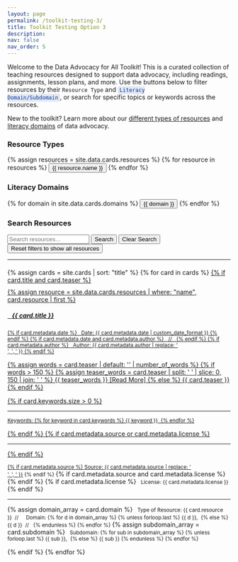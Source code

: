 ```yaml
---
layout: page
permalink: /toolkit-testing-3/
title: Toolkit Testing Option 3
description:
nav: false
nav_order: 5
---
```


Welcome to the Data Advocacy for All Toolkit! This is a curated collection of teaching resources designed to support data advocacy, including readings, assignments, lesson plans, and more. Use the buttons below to filter resources by their <code>Resource Type</code> and <code style="background-color: rgba(0, 54, 159, 0.1); color: #00369f; padding: 2px 4px; border-radius: 4px;">Literacy Domain/Subdomain</code>, or search for specific topics or keywords across the resources.

<!--
<blockquote class="block-warning">
<p><i class="fa-regular fa-circle-question"></i>New to the toolkit? Learn about our <b><a href="../resource-types/">types of resources</a></b> and <b><a href="../literacy-domains/">literacy domains & subdomains</a></b>.</p>
</blockquote>
-->

<div class="help-banner">
  <i class="fa-regular fa-circle-question"></i> New to the toolkit? Learn more about our <a href="../resource-types/">different types of resources</a> and <a href="../literacy-domains/">literacy domains</a> of data advocacy.
</div>

<!-- Resource Type Filter Section -->

<div class="filter-section mb-4">
  <h3>Resource Types</h3>
  <div class="button-grid resource-grid">
    {% assign resources = site.data.cards.resources %}
    {% for resource in resources %}
    <button class="filter-btn resource-btn" data-filter="resource" data-value="{{ resource.name }}">
      <i class="{{ resource.icon }}"></i>
      {{ resource.name }}
    </button>
    {% endfor %}
  </div>
  <!-- uncomment to add a button to reset the filter
  <button class="reset-btn" data-reset="resource">
    Show All Resources
  </button>
  -->
</div>

<!-- Domain Filter Section -->
<div class="filter-section mb-4">
  <h3>Literacy Domains</h3>
  <div class="button-grid domain-grid">
    {% for domain in site.data.cards.domains %}
    <button class="filter-btn domain-btn" data-filter="domain" data-value="{{ domain }}">
      <i class="{% case domain %}
        {% when 'Understanding Data' %}fas fa-brain
        {% when 'Processing Data' %}fas fa-cogs
        {% when 'Persuading with Data' %}fas fa-chart-line
      {% endcase %}"></i>
      {{ domain }}
    </button>
    {% endfor %}
  </div>
  <!--
  <button class="reset-btn" data-reset="domain">
    Show All Domains
  </button>
  -->
</div>

<!-- Subdomain Filter Section (Hidden by default) -->
<div id="subdomain-section" class="filter-section mb-4" style="display: none;">
  <div style="text-align: center;">
    <h4>Literacy Subdomains</h4>
    <div class="button-grid subdomain-grid">
      <!-- Populated dynamically by JavaScript -->
    </div>
  </div>
</div>

<!-- Search Section -->
<div class="search-section mb-4">
  <h3>Search Resources</h3>
  <div class="search-container">
    <input type="text" id="search-input" placeholder="Search resources...">
    <button id="search-btn" class="search-btn">Search</button>
    <button id="clear-search-btn" class="search-btn">Clear Search</button>
  </div>
</div>

<!-- Clear All Filters Button -->
<div class="filter-section mb-4">
  <button class="reset-btn" data-reset="all">
    <sl-icon name="arrow-clockwise"></sl-icon> Reset filters to show all resources
  </button>
</div>

---

<!-- Card List Section -->
<div id="card-list" style="margin-top: 20px;">
  {% assign cards = site.cards | sort: "title" %}
  {% for card in cards %}
    <a href="{{ card.url | relative_url }}">
    {% if card.title and card.teaser %}
        <div class="card {% if card.inline == false %}hoverable{% endif %}" 
             data-resource="{{ card.resource }}"
             data-domain="{{ card.domain | join: ',' }}"
             data-subdomain="{{ card.subdomain | join: ',' }}" style="margin-top: 10px;">
          {% assign resource = site.data.cards.resources | where: "name", card.resource | first %}
          <div class="row no-gutters">
            <div class="team">
              <div class="card-body">
                <h5 class="card-title"><i class="{{ resource.icon | default: 'fas fa-file' }}"></i>&nbsp;&nbsp; {{ card.title }}</h5>
                <p class="card-text"><small class="test-muted">
                  {% if card.metadata.date %}
                    <i class="fa-solid fa-calendar"></i>&nbsp; Date: {{ card.metadata.date | custom_date_format }}
                  {% endif %}
                  {% if card.metadata.date and card.metadata.author %}
                    &nbsp;&nbsp;//&nbsp;&nbsp;
                  {% endif %}
                  {% if card.metadata.author %}
                    <i class="fa-solid fa-user"></i>&nbsp; Author: {{ card.metadata.author | replace: '<br />', ', ' }}
                  {% endif %}
                </small></p>
                <p class="card-text">
                  {% assign words = card.teaser | default: '' | number_of_words %}
                  {% if words > 150 %}
                    {% assign teaser_words = card.teaser | split: ' ' | slice: 0, 150 | join: ' ' %}
                    {{ teaser_words }} <span class="read-more">[Read More]</span>
                  {% else %}
                    {{ card.teaser }}
                  {% endif %}
                </p>
                {% if card.keywords.size > 0 %}
                  <hr class="solid">
                  <p class="card-text test-muted keyword"><small>Keywords: {% for keyword in card.keywords %}<i class="fa-solid fa-hashtag fa-sm"></i>&nbsp;{{ keyword }}&nbsp;&nbsp;{% endfor %}</small></p>
                {% endif %}
                {% if card.metadata.source or card.metadata.license %}
                  <hr class="solid">
                {% endif %}
                <p class="card-text">
                  <small class="test-muted">
                   {% if card.metadata.source %}
                      <span><i class="fas fa-link"></i> Source: <a href="{{ card.metadata.source }}">{{ card.metadata.source | replace: '<br />', ', ' }}</a></span>
                    {% endif %}
                  </small>
                  {% if card.metadata.source and card.metadata.license %}
                    <br>
                  {% endif %}
                  {% if card.metadata.license %}
                    <small class="test-muted"><i class="fa-solid fa-quote-left"></i>&nbsp; License: {{ card.metadata.license }}</small>
                  {% endif %}
                </p>
                <hr class="solid">
                <p class="card-text">
                  {% assign domain_array = card.domain %}
                  <small class="test-muted resource"><i class="{{ resource.icon | default: 'fas fa-file' }}"></i>&nbsp; Type of Resource: {{ card.resource }}&nbsp;&nbsp;//&nbsp;&nbsp;</small>
                  <small class="test-muted domain"><i class="fa-solid fa-network-wired"></i>&nbsp; Domain:
                    {% for d in domain_array %}
                      {% unless forloop.last %}
                        {{ d }},&nbsp;
                      {% else %}
                        {{ d }}&nbsp;&nbsp;//&nbsp;&nbsp;
                      {% endunless %}
                    {% endfor %}
                  </small>
                  {% assign subdomain_array = card.subdomain %}
                  <small class="test-muted subdomain"><i class="fa-solid fa-sitemap"></i>&nbsp; Subdomain:
                    {% for sub in subdomain_array %}
                      {% unless forloop.last %}
                        {{ sub }},&nbsp;
                      {% else %}
                        {{ sub }}
                      {% endunless %}
                    {% endfor %}
                  </small>
                </p>
              </div>
            </div>
          </div>
        </div>
    {% endif %}
    </a>
  {% endfor %}
</div>

<script>
class ToolkitFilter {
  constructor() {
    this.state = {
      resource: null,
      domain: null,
      subdomain: null,
      searchQuery: ''
    };
    
    this.subdomains = {
      'Understanding Data': ['Defining Data', 'Critiquing Data', 'Acting Ethically with Data', 'Thinking Rhetorically about Data'],
      'Processing Data': ['Collecting Data', 'Preparing Data', 'Analyzing Data', 'Storing and Preserving Data'],
      'Persuading with Data': ['Making Claims with Data', 'Visualizing Data', 'Mapping Data', 'Telling Stories with Data']
    };
    
    this.init();
  }

  init() {
    this.bindEvents();
    this.filterCards();
  }

  bindEvents() {
    // Resource filter buttons
    document.querySelectorAll('.resource-btn').forEach(btn => {
      btn.addEventListener('click', () => this.handleFilter('resource', btn));
    });

    // Domain filter buttons
    document.querySelectorAll('.domain-btn').forEach(btn => {
      btn.addEventListener('click', () => this.handleFilter('domain', btn));
    });

    // Reset buttons (including new all-clear functionality)
    document.querySelectorAll('.reset-btn').forEach(btn => {
      btn.addEventListener('click', () => {
        if (btn.dataset.reset === 'all') {
          this.clearAllFilters();
        } else {
          this.handleReset(btn.dataset.reset);
        }
      });
    });

    // Search functionality
    const searchInput = document.getElementById('search-input');
    
    // Real-time search as user types
    searchInput.addEventListener('input', () => this.handleSearch());
    
    // Handle Enter key press
    searchInput.addEventListener('keypress', (e) => {
      if (e.key === 'Enter') {
        e.preventDefault();
        this.handleSearch();
      }
    });
    
    // Button clicks
    document.getElementById('search-btn').addEventListener('click', () => this.handleSearch());
    document.getElementById('clear-search-btn').addEventListener('click', () => this.clearSearch());
  }

  handleFilter(type, button) {
    const value = button.dataset.value;
    
    // Toggle active state
    if (this.state[type] === value) {
      this.state[type] = null;
      button.classList.remove('active');
    } else {
      // Remove active class from other buttons of same type
      document.querySelectorAll(`.${type}-btn`).forEach(btn => {
        btn.classList.remove('active');
      });
      this.state[type] = value;
      button.classList.add('active');
    }

    // Handle subdomain visibility for domain changes
    if (type === 'domain') {
      this.updateSubdomains();
    }

    this.filterCards();
  }

  filterCards() {
    const cards = document.querySelectorAll('.card');
    let visibleCount = 0;
    
    cards.forEach(card => {
      const resourceType = card.dataset.resource;
      const domains = card.dataset.domain.split(',');
      const subdomains = card.dataset.subdomain.split(',');
      const cardText = card.textContent.toLowerCase();

      const resourceMatch = !this.state.resource || resourceType === this.state.resource;
      const domainMatch = !this.state.domain || domains.includes(this.state.domain);
      const subdomainMatch = !this.state.subdomain || subdomains.includes(this.state.subdomain);
      const searchMatch = !this.state.searchQuery || cardText.includes(this.state.searchQuery);

      const isVisible = resourceMatch && domainMatch && subdomainMatch && searchMatch;
      card.style.display = isVisible ? 'block' : 'none';
      
      if (isVisible) {
        visibleCount++;
      }
  });
  // Update just the number in the span
  document.getElementById('resource-count').textContent = visibleCount;
}

  updateSubdomains() {
    const subdomainSection = document.getElementById('subdomain-section');
    const subdomainGrid = document.querySelector('.subdomain-grid');
    
    if (!this.state.domain) {
      subdomainSection.style.display = 'none';
      this.state.subdomain = null;
      return;
    }

    // Show subdomain section and populate buttons
    subdomainSection.style.display = 'block';
    subdomainGrid.innerHTML = '';
    
    this.subdomains[this.state.domain].forEach(subdomain => {
      const button = document.createElement('button');
      button.className = 'filter-btn subdomain-btn';
      button.textContent = subdomain;
      button.dataset.value = subdomain;
      button.addEventListener('click', () => this.handleFilter('subdomain', button));
      subdomainGrid.appendChild(button);
    });
  }

  handleSearch() {
    const searchInput = document.getElementById('search-input');
    this.state.searchQuery = searchInput.value.toLowerCase();
    this.filterCards();
  }

  clearSearch() {
    const searchInput = document.getElementById('search-input');
    searchInput.value = '';
    this.state.searchQuery = '';
    this.filterCards();
  }

  handleReset(type) {
    this.state[type] = null;
    document.querySelectorAll(`.${type}-btn`).forEach(btn => {
      btn.classList.remove('active');
    });
    
    if (type === 'domain') {
      document.getElementById('subdomain-section').style.display = 'none';
      this.state.subdomain = null;
    }
    
    this.filterCards();
  }

  clearAllFilters() {
    // Reset all state
    this.state = {
      resource: null,
      domain: null,
      subdomain: null,
      searchQuery: ''
    };
    
    // Remove all active classes from filter buttons
    document.querySelectorAll('.filter-btn').forEach(btn => {
      btn.classList.remove('active');
    });
    
    // Hide subdomain section
    document.getElementById('subdomain-section').style.display = 'none';
    
    // Clear search input
    const searchInput = document.getElementById('search-input');
    searchInput.value = '';
    
    // Re-filter cards to show all
    this.filterCards();
  }
}

// Initialize on page load
document.addEventListener('DOMContentLoaded', () => {
  new ToolkitFilter();
});
</script>
